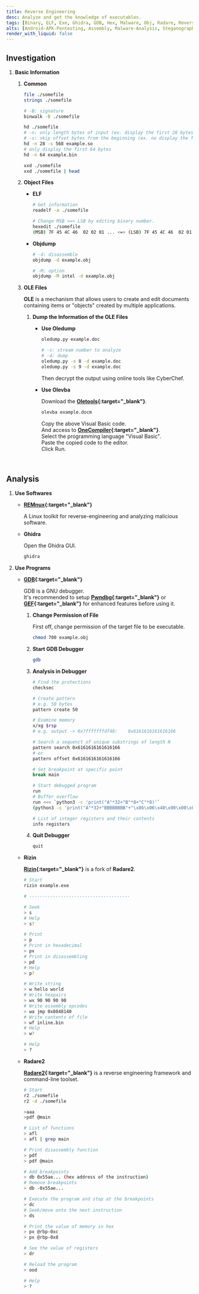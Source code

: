 ```yaml
---
title: Reverse Engineering
desc: Analyze and get the knowledge of executables.
tags: [Binary, ELF, Exe, Ghidra, GDB, Hex, Malware, Obj, Radare, Reverse Engineering, Rizin]
alts: [Android-APK-Pentesting, Assembly, Malware-Analysis, Steganography]
render_with_liquid: false
---
```


## Investigation

1. **Basic Information**

    1. **Common**

        ```sh
        file ./somefile
        strings ./somefile

        # -B: signature
        binwalk -B ./somefile

        hd ./somefile
        # -n: only length bytes of input (ex. display the first 28 bytes)
        # -s: skip offset bytes from the beginning (ex. no display the first 568 bytes)
        hd -n 28 -s 568 example.so
        # only display the first 64 bytes
        hd -n 64 example.bin

        xxd ./somefile
        xxd ./somefile | head
        ```

    2. **Object Files**

        - **ELF**

            ```sh
            # Get information
            readelf -a ./somefile

            # Change MSB <=> LSB by editing binary number.
            hexedit ./somefile
            (MSB) 7F 45 4C 46  02 02 01 ... <=> (LSB) 7F 45 4C 46  02 01 01 ...
            ```

        - **Objdump**

            ```sh
            # -d: disassemble
            objdump -d example.obj

            # -M: option
            objdump -M intel -d example.obj
            ```

    3. **OLE Files**

        **OLE** is a mechanism that allows users to create and edit documents containing items or "objects" created by multiple applications.

        1. **Dump the Information of the OLE Files**

            - **Use Oledump**

                ```sh
                oledump.py example.doc

                # -s: stream number to analyze
                # -d: dump
                oledump.py -s 8 -d example.doc
                oledump.py -s 9 -d example.doc
                ```

                Then decrypt the output using online tools like CyberChef.

            - **Use Olevba**

                Download the **[Oletools](https://github.com/decalage2/oletools){:target="_blank"}**.

                ```sh
                olevba example.docm
                ```

                Copy the above Visual Basic code.  
                And access to **[OneCompiler](https://onecompiler.com/){:target="_blank"}**.  
                Select the programming language "Visual Basic".  
                Paste the copied code to the editor.  
                Click Run.

<br />

## Analysis

1. **Use Softwares**

    - **[REMnux](https://remnux.org/){:target="_blank"}**

        A Linux toolkit for reverse-engineering and analyzing malicious software.

    - **Ghidra**

        Open the Ghidra GUI.

        ```sh
        ghidra
        ```

2. **Use Programs**

    - **[GDB](https://www.sourceware.org/gdb/){:target="_blank"}**

        GDB is a GNU debugger.  
        It's recommended to setup **[Pwndbg](https://github.com/pwndbg/pwndbg){:target="_blank"}** or **[GEF](https://github.com/hugsy/gef){:target="_blank"}** for enhanced features before using it.

        1. **Change Permission of File**

            First off, change permission of the target file to be executable.

            ```sh
            chmod 700 example.obj
            ```

        2. **Start GDB Debugger**

            ```sh
            gdb
            ```

        3. **Analysis in Debugger**

            ```sh
            # Find the protections
            checksec

            # Create pattern
            # e.g. 50 bytes
            pattern create 50

            # Examine memory
            x/xg $rsp
            # e.g. output -> 0x7fffffffdf48:	0x6161616161616166

            # Search a sequenct of unique substrings of length N
            pattern search 0x6161616161616166
            # or
            pattern offset 0x6161616161616166

            # Set breakpoint at specific point
            break main

            # Start debugged program
            run
            # Buffer overflow
            run <<< `python3 -c 'print("A"*32+"B"*8+"C"*8)'`
            (python3 -c 'print("A"*32+"BBBBBBBB"+"\x86\x06\x40\x00\x00\x00\x00\x00")'; cat) | ./Dear

            # List of integer registers and their contents
            info registers
            ```

        4. **Quit Debugger**

            ```sh
            quit
            ```

    - **Rizin**

        **[Rizin](https://github.com/rizinorg/rizin){:target="_blank"}** is a fork of **Radare2**.

        ```sh
        # Start
        rizin example.exe

        # --------------------------------------

        # Seek
        > s
        # Help
        > s?

        # Print
        > p
        # Print in hexadecimal
        > px
        # Print in disassembling
        > pd
        # Help
        > p?

        # Write string
        > w hello world
        # Write hexpairs
        > wx 90 90 90 90
        # Write assembly opcodes
        > wa jmp 0x8048140
        # Write contents of file
        > wf inline.bin
        # Help
        > w?

        # Help
        > ?
        ```

    - **Radare2**

        **[Radare2](https://github.com/radareorg/radare2){:target="_blank"}** is a reverse engineering framework and command-line toolset.

        ```sh
        # Start
        r2 ./somefile
        r2 -d ./somefile

        >aaa
        >pdf @main

        # List of functions
        > afl
        > afl | grep main

        # Print disassembly function
        > pdf
        > pdf @main

        # Add breakpoints
        > db 0x55ae... (hex address of the instruction)
        # Remove breakpoints
        > db -0x55ae...

        # Execute the program and stop at the breakpoints
        > dc
        # Seek/move onto the next instruction
        > ds

        # Print the value of memory in hex
        > px @rbp-0xc
        > px @rbp-0x8

        # See the value of registers
        > dr

        # Reload the program
        > ood

        # Help
        > ?
        ```
